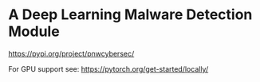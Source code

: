# A Deep Learning Malware Detection Module
https://pypi.org/project/pnwcybersec/

For GPU support see: https://pytorch.org/get-started/locally/
